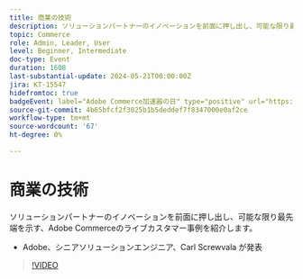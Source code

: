 ```yaml
---
title: 商業の技術
description: ソリューションパートナーのイノベーションを前面に押し出し、可能な限り最先端を示す、Adobe Commerceのライブカスタマー事例を紹介します。
topic: Commerce
role: Admin, Leader, User
level: Beginner, Intermediate
doc-type: Event
duration: 1608
last-substantial-update: 2024-05-21T00:00:00Z
jira: KT-15547
hidefromtoc: true
badgeEvent: label="Adobe Commerce加速器の日" type="positive" url="https://experienceleague.adobe.com/en/docs/events/apac-commerce-recordings/2024/accelerator-day/overview.html"
source-git-commit: 4b65bfcf2f3025b1b5deddef7f8347000e0af2ce
workflow-type: tm+mt
source-wordcount: '67'
ht-degree: 0%

---
```



# 商業の技術

ソリューションパートナーのイノベーションを前面に押し出し、可能な限り最先端を示す、Adobe Commerceのライブカスタマー事例を紹介します。

+ Adobe、シニアソリューションエンジニア、Carl Screwvala が発表

>[!VIDEO](https://video.tv.adobe.com/v/3429274/?learn=on)
